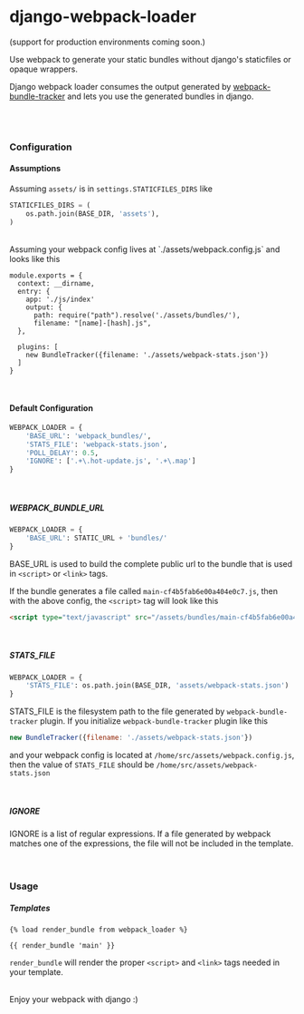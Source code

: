 # django-webpack-loader
(support for production environments coming soon.)

Use webpack to generate your static bundles without django's staticfiles or opaque wrappers. 


Django webpack loader consumes the output generated by [webpack-bundle-tracker](https://github.com/owais/webpack-bundle-tracker) and lets you use the generated bundles in django.


<br><br>
### Configuration

#### Assumptions

Assuming `assets/` is in `settings.STATICFILES_DIRS` like
```python
STATICFILES_DIRS = (
	os.path.join(BASE_DIR, 'assets'),
)
```

<br>
Assuming your webpack config lives at `./assets/webpack.config.js` and looks like this

```
module.exports = {
  context: __dirname,
  entry: {
    app: './js/index'
    output: {
      path: require("path").resolve('./assets/bundles/'),
      filename: "[name]-[hash].js",
  },

  plugins: [
    new BundleTracker({filename: './assets/webpack-stats.json'})
  ]
}

```


<br>


#### Default Configuration
```python
WEBPACK_LOADER = {
    'BASE_URL': 'webpack_bundles/',
    'STATS_FILE': 'webpack-stats.json',
    'POLL_DELAY': 0.5,
    'IGNORE': ['.+\.hot-update.js', '.+\.map']
}
```

<br>

##### WEBPACK_BUNDLE_URL
```python
WEBPACK_LOADER = {
	'BASE_URL': STATIC_URL + 'bundles/'
}
```

BASE_URL is used to build the complete public url to the bundle that is used in `<script>` or `<link>` tags.

If the bundle generates a file called `main-cf4b5fab6e00a404e0c7.js`, then with the above config, the `<script>` tag will look like this

```html
<script type="text/javascript" src="/assets/bundles/main-cf4b5fab6e00a404e0c7.js"/>
```

<br>

##### STATS_FILE
```python
WEBPACK_LOADER = {
	'STATS_FILE': os.path.join(BASE_DIR, 'assets/webpack-stats.json')
}
```

STATS_FILE is the filesystem path to the file generated by `webpack-bundle-tracker` plugin. If you initialize `webpack-bundle-tracker` plugin like this

```javascript
new BundleTracker({filename: './assets/webpack-stats.json'})
```

and your webpack config is located at `/home/src/assets/webpack.config.js`, then the value of `STATS_FILE` should be `/home/src/assets/webpack-stats.json`

<br>

##### IGNORE
IGNORE is a list of regular expressions. If a file generated by webpack matches one of the expressions, the file will not be included in the template.
<br><br><br>

### Usage

##### Templates

```HTML+Django
{% load render_bundle from webpack_loader %}

{{ render_bundle 'main' }}
```

`render_bundle` will render the proper `<script>` and `<link>` tags needed in your template.

<br>
Enjoy your webpack with django :)
